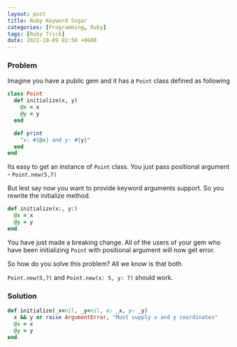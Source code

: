 ```yaml
---
layout: post
title: Ruby Keyword Sugar
categories: [Programming, Ruby]
tags: [Ruby Trick]
date: 2022-10-09 02:50 +0600
---
```


### Problem
Imagine you have a public gem and it has a `Point` class defined as following

```ruby
class Point
  def initialize(x, y)
    @x = x
    @y = y
  end

  def print
    "x: #{@x} and y: #{y}"
  end
end
```

Its easy to get an instance of `Point` class. You just pass positional argument -  `Point.new(5,7)`

But lest say now you want to provide keyword arguments support. So you rewrite the initialize method.

```ruby
def initialize(x:, y:)
  @x = x
  @y = y
end
```

You have just made a breaking change. All of the users of your gem who have been initializing `Point` with positional argument will now get error.

So how do you solve this problem? All we know is that both

`Point.new(5,7)`
and
`Point.new(x: 5, y: 7)`
should work.

### Solution

```ruby
def initialize(_x=nil, _y=nil, x: _x, y: _y)
  x && y or raise ArgumentError, "Must supply x and y coordinates"
  @x = x
  @y = y
end
```
